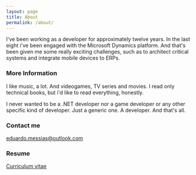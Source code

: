 ```yaml
---
layout: page
title: About
permalink: /about/
---
```


I've been working as a developer for approximately twelve years. In the last eight i've been engaged with the Microsoft Dynamics platform. And that's been given me some really exciting challenges, such as to architect critical systems and integrate mobile devices to ERPs.

### More Information

I like music, a lot. And videogames, TV series and movies.
I read only technical books, but i'd like to read everything, honestly.

I never wanted to be a .NET developer nor a game developer or any other specific kind of developer. 
Just a generic one. A developer. And that's all.

### Contact me

[eduardo.messias@outlook.com](mailto:eduardo.messias@outlook.com)

### Resume
[Curriculum vitae](https://eduardomessias.github.io/curriculum-vitae)

